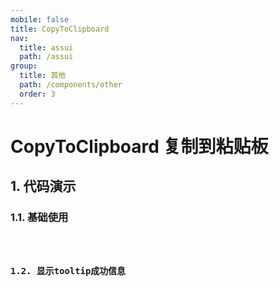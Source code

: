 ```yaml
---
mobile: false
title: CopyToClipboard
nav:
  title: assui
  path: /assui
group:
  title: 其他
  path: /components/other
  order: 3
---
```


# CopyToClipboard 复制到粘贴板

## 1. 代码演示

### 1.1. 基础使用
<code hideActions='["CSB", "EXTERNAL"]' src="./demo/base.tsx" />

### 1.2. 显示tooltip成功信息
<code hideActions='["CSB", "EXTERNAL"]' src="./demo/HasTooltip.tsx" />

<API></API>
